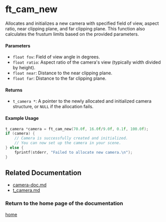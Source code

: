 # ft_cam_new
Allocates and initializes a new camera with specified field of view, aspect ratio, near clipping plane, and far clipping plane. This function also calculates the frustum limits based on the provided parameters.

#### Parameters
- `float fov`: Field of view angle in degrees.
- `float ratio`: Aspect ratio of the camera's view (typically width divided by height).
- `float near`: Distance to the near clipping plane.
- `float far`: Distance to the far clipping plane.

#### Returns
- `t_camera *`: A pointer to the newly allocated and initialized camera structure, or `NULL` if the allocation fails.

#### Example Usage
```c
t_camera *camera = ft_cam_new(70.0f, 16.0f/9.0f, 0.1f, 100.0f);
if (camera) {
    // Camera is successfully created and initialized.
    // You can now set up the camera in your scene.
} else {
    fprintf(stderr, "Failed to allocate new camera.\n");
}
```

## Related Documentation

- [camera-doc.md](./camera-doc.md)
- [t_camera.md](./t_camera.md)

### Return to the home page of the documentation
[home](../home.md)
